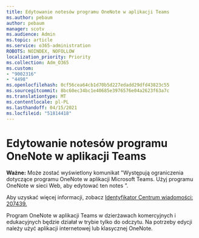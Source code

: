 ```yaml
---
title: Edytowanie notesów programu OneNote w aplikacji Teams
ms.author: pebaum
author: pebaum
manager: scotv
ms.audience: Admin
ms.topic: article
ms.service: o365-administration
ROBOTS: NOINDEX, NOFOLLOW
localization_priority: Priority
ms.collection: Adm_O365
ms.custom:
- "9002316"
- "4498"
ms.openlocfilehash: 0cf56cea64cb1d70b5d227edadd29dfd43823c55
ms.sourcegitcommit: 8bc60ec34bc1e40685e3976576e04a2623f63a7c
ms.translationtype: MT
ms.contentlocale: pl-PL
ms.lasthandoff: 04/15/2021
ms.locfileid: "51814418"
---
```

# <a name="editing-onenote-notebooks-in-teams"></a>Edytowanie notesów programu OneNote w aplikacji Teams

**Ważne:** Może zostać wyświetlony komunikat "Występują ograniczenia dotyczące programu OneNote w aplikacji Microsoft Teams. Użyj programu OneNote w sieci Web, aby edytować ten notes ”.  

Aby uzyskać więcej informacji, zobacz [Identyfikator Centrum wiadomości: 207439.](https://admin.microsoft.com/Adminportal/Home?source=applauncher#MessageCenter?id=MC207439)

Program OneNote w aplikacji Teams w dzierżawach komercyjnych i edukacyjnych będzie działał w trybie tylko do odczytu. Na potrzeby edycji należy użyć aplikacji internetowej lub klasycznej OneNote.
